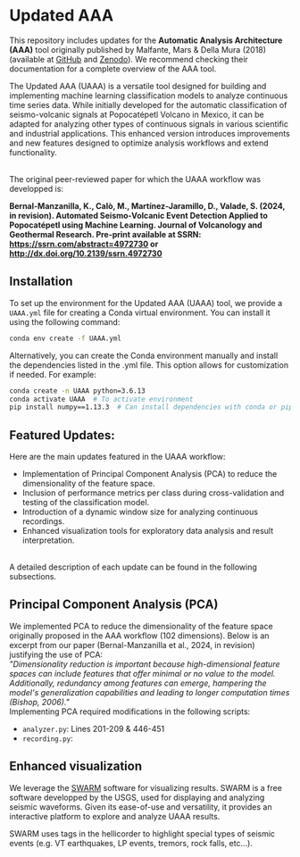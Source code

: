# Updated AAA 

This repository includes updates for the **Automatic Analysis Architecture (AAA)** tool originally published by Malfante, Mars & Della Mura (2018) (available at [GitHub](https://github.com/malfante/AAA) and [Zenodo](https://zenodo.org/records/1216028)). We recommend checking their documentation for a complete overview of the AAA tool.

The Updated AAA (UAAA) is a versatile tool designed for building and implementing machine learning classification models to analyze continuous time series data. While initially developed for the automatic classification of seismo-volcanic signals at Popocatépetl Volcano in Mexico, it can be adapted for analyzing other types of continuous signals in various scientific and industrial applications. This enhanced version introduces improvements and new features designed to optimize analysis workflows and extend functionality.

<br>
The original peer-reviewed paper for which the UAAA workflow was developped is:

**Bernal-Manzanilla, K., Calò, M., Martínez-Jaramillo, D., Valade, S. (2024, in revision). Automated Seismo-Volcanic Event Detection Applied to Popocatépetl using Machine Learning. Journal of Volcanology and Geothermal Research. Pre-print available at SSRN: https://ssrn.com/abstract=4972730 or http://dx.doi.org/10.2139/ssrn.4972730**

## Installation  

To set up the environment for the Updated AAA (UAAA) tool, we provide a `UAAA.yml` file for creating a Conda virtual environment. You can install it using the following command:  

```bash
conda env create -f UAAA.yml
```

Alternatively, you can create the Conda environment manually and install the dependencies listed in the .yml file. This option allows for customization if needed.
For example:
```bash
conda create -n UAAA python=3.6.13
conda activate UAAA  # To activate environment
pip install numpy==1.13.3  # Can install dependencies with conda or pip
```
## Featured Updates:  
Here are the main updates featured in the UAAA workflow:
- Implementation of Principal Component Analysis (PCA) to reduce the dimensionality of the feature space.  
- Inclusion of performance metrics per class during cross-validation and testing of the classification model.  
- Introduction of a dynamic window size for analyzing continuous recordings.  
- Enhanced visualization tools for exploratory data analysis and result interpretation.
<br>
A detailed description of each update can be found in the following subsections.

## Principal Component Analysis (PCA)
We implemented PCA to reduce the dimensionality of the feature space originally proposed in the AAA workflow (102 dimensions). Below is an excerpt from our paper (Bernal-Manzanilla et al., 2024, in revision) justifying the use of PCA:
<br>
*"Dimensionality reduction is important because high-dimensional feature spaces can include features that offer minimal or no value to the model. Additionally, redundancy among features can emerge, hampering the model's generalization capabilities and leading to longer computation times (Bishop, 2006)."*
<br>
Implementing PCA required modifications in the following scripts:
- `analyzer.py`: Lines 201-209 & 446-451
- `recording.py`: 



## Enhanced visualization

We leverage the [SWARM](https://volcanoes.usgs.gov/software/swarm/index.shtml) software for visualizing results. SWARM is a free software developped by the USGS, used for displaying and analyzing seismic waveforms. Given its ease-of-use and versatility, it provides an interactive platform to explore and analyze UAAA results.

SWARM uses tags in the hellicorder to highlight special types of seismic events (e.g. VT earthquakes, LP events, tremors, rock falls, etc...).
